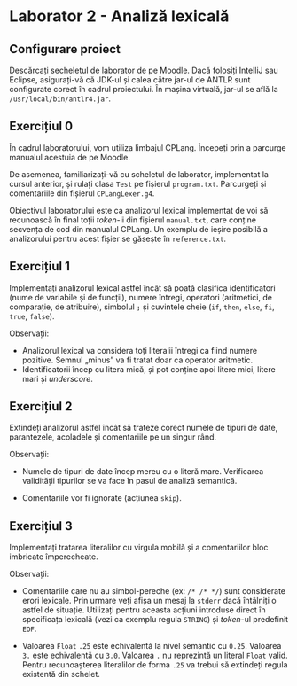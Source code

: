 # Laborator 2 - Analiză lexicală

## Configurare proiect

Descărcați secheletul de laborator de pe Moodle. Dacă folosiți IntelliJ sau Eclipse, asigurați-vă că JDK-ul și calea către jar-ul de ANTLR sunt configurate corect în cadrul proiectului. În mașina virtuală, jar-ul se află la `/usr/local/bin/antlr4.jar`.

## Exercițiul 0

În cadrul laboratorului, vom utiliza limbajul CPLang. Începeți prin a parcurge manualul acestuia de pe Moodle.

De asemenea, familiarizați-vă cu scheletul de laborator, implementat la cursul anterior, și rulați clasa `Test` pe fișierul `program.txt`. Parcurgeți și comentariile din fișierul `CPLangLexer.g4`.

Obiectivul laboratorului este ca analizorul lexical implementat de voi să recunoască în final toții *token*-ii din fișierul `manual.txt`, care conține secvența de cod din manualul CPLang. Un exemplu de ieșire posibilă a analizorului pentru acest fișier se găsește în `reference.txt`.

## Exercițiul 1

Implementați analizorul lexical astfel încât să poată clasifica identificatori (nume de variabile și de funcții), numere întregi, operatori (aritmetici, de comparație, de atribuire), simbolul `;` și cuvintele cheie (`if`, `then`, `else`, `fi`, `true`, `false`).  

Observații:

- Analizorul lexical va considera toți literalii întregi ca fiind numere pozitive. Semnul „minus” va fi tratat doar ca operator aritmetic.
- Identificatorii încep cu litera mică, și pot conține apoi litere mici, litere mari și *underscore*.

## Exercițiul 2

Extindeți analizorul astfel încât să trateze corect numele de tipuri de date, parantezele, acoladele și comentariile pe un singur rând.  

Observații:

- Numele de tipuri de date încep mereu cu o literă mare. Verificarea validității tipurilor se va face în pasul de analiză semantică.

- Comentariile vor fi ignorate (acțiunea `skip`).

## Exercițiul 3

Implementați tratarea literalilor cu virgula mobilă și a comentariilor bloc imbricate împerecheate.

Observații:

- Comentariile care nu au simbol-pereche (ex: `/* /* */`) sunt    considerate erori lexicale. Prin urmare veți afișa un mesaj la `stderr` dacă întâlniți o astfel de situație. Utilizați pentru aceasta acțiuni introduse direct în specificața lexicală (vezi ca exemplu regula `STRING`) și *token*-ul predefinit `EOF`.

- Valoarea `Float` `.25` este echivalentă la nivel semantic cu `0.25`. Valoarea `3.` este echivalentă cu `3.0`. Valoarea `.` nu reprezintă un literal `Float` valid. Pentru recunoașterea literalilor de forma `.25` va trebui să extindeți regula existentă din schelet.
